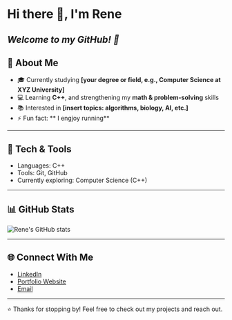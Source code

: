 # Hi there 👋, I'm Rene

***Welcome to my GitHub! 🚀***
---

## 🌱 About Me
- 🎓 Currently studying **[your degree or field, e.g., Computer Science at XYZ University]**
- 💻 Learning **C++**, and strengthening my **math & problem-solving** skills
- 📚 Interested in **[insert topics: algorithms, biology, AI, etc.]**
- ⚡ Fun fact: ** I engjoy running**

---

## 🔧 Tech & Tools
- Languages: C++
- Tools: Git, GitHub  
- Currently exploring: Computer Science (C++)

---

## 📊 GitHub Stats
![Rene's GitHub stats](https://github-readme-stats.vercel.app/api?username=YOUR_USERNAME&show_icons=true&theme=radical)

---

## 🌐 Connect With Me
- [LinkedIn](https://www.linkedin.com/in/YOUR-LINK)  
- [Portfolio Website](https://YOUR-WEBSITE.com)  
- [Email](mailto:YOUR-EMAIL@gmail.com)

---

⭐️ Thanks for stopping by! Feel free to check out my projects and reach out.  
